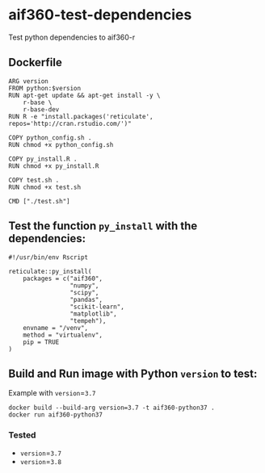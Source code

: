 # aif360-test-dependencies

Test python dependencies to aif360-r

## Dockerfile

```
ARG version
FROM python:$version
RUN apt-get update && apt-get install -y \
    r-base \
    r-base-dev
RUN R -e "install.packages('reticulate', repos='http://cran.rstudio.com/')"

COPY python_config.sh .
RUN chmod +x python_config.sh

COPY py_install.R .
RUN chmod +x py_install.R

COPY test.sh .
RUN chmod +x test.sh

CMD ["./test.sh"]
```

## Test the function `py_install` with the dependencies:

```
#!/usr/bin/env Rscript

reticulate::py_install(
    packages = c("aif360", 
                 "numpy", 
                 "scipy", 
                 "pandas", 
                 "scikit-learn", 
                 "matplotlib",
                 "tempeh"),
    envname = "/venv",
    method = "virtualenv",
    pip = TRUE
)
```

## Build and Run image with Python `version` to test:

Example with `version`=`3.7`
```
docker build --build-arg version=3.7 -t aif360-python37 .
docker run aif360-python37
```

### Tested
- `version`=`3.7`
- `version`=`3.8`
